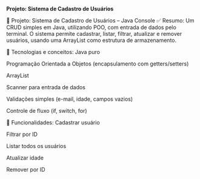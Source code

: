 <strong> Projeto: Sistema de Cadastro de Usuários </strong>

🧾 Projeto: Sistema de Cadastro de Usuários – Java Console
✅ Resumo:
Um CRUD simples em Java, utilizando POO, com entrada de dados pelo terminal. O sistema permite cadastrar, listar, filtrar, atualizar e remover usuários, usando uma ArrayList como estrutura de armazenamento.

🔧 Tecnologias e conceitos:
Java puro

Programação Orientada a Objetos (encapsulamento com getters/setters)

ArrayList

Scanner para entrada de dados

Validações simples (e-mail, idade, campos vazios)

Controle de fluxo (if, switch, for)

🎯 Funcionalidades:
Cadastrar usuário

Filtrar por ID

Listar todos os usuários

Atualizar idade

Remover por ID

